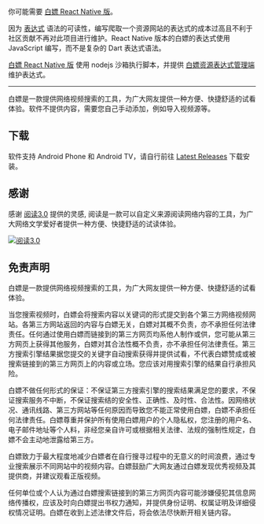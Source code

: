 你可能需要 [白嫖 React Native 版](https://github.com/Humble-Xiang/white-piao)。

因为 [表达式](https://github.com/Humble-Xiang/expressions) 语法的可读性，编写爬取一个资源网站的表达式的成本过高且不利于社区贡献不再对此项目进行维护。React Native 版本的白嫖的表达式使用 JavaScript 编写，而不是复杂的 Dart 表达式语法。

[白嫖 React Native 版](https://github.com/Humble-Xiang/white-piao) 使用 nodejs 沙箱执行脚本，并提供 [白嫖资源表达式管理端](https://white-piao.humblex.top/) 维护表达式。

---

白嫖是一款提供网络视频搜索的工具，为广大网友提供一种方便、快捷舒适的试看体验。软件不提供内容，需要您自己手动添加，例如导入视频源等。

## 下载

软件支持 Android Phone 和 Android TV，请自行前往 [Latest Releases](https://github.com/Humble-Xiang/white_piao/releases/latest) 下载安装。

## 感谢

感谢 [阅读3.0](https://github.com/gedoor/legado) 提供的灵感, 阅读是一款可以自定义来源阅读网络内容的工具，为广大网络文学爱好者提供一种方便、快捷舒适的试读体验。

[![阅读3.0](https://website-card-embed-demo.humblex.top/api/screenshot?url=https://github.com/gedoor/legado)](https://github.com/gedoor/legado)

## 免责声明

白嫖是一款提供网络视频搜索的工具，为广大网友提供一种方便、快捷舒适的试看体验。

当您搜索视频时，白嫖会将搜索内容以关键词的形式提交到各个第三方网络视频网站。各第三方网站返回的内容与白嫖无关，白嫖对其概不负责，亦不承担任何法律责任。任何通过使用白嫖而链接到的第三方网页均系他人制作或供，您可能从第三方网页上获得其他服务，白嫖对其合法性概不负责，亦不承担任何法律责任。第三方搜索引擎结果据您提交的关键字自动搜索获得并提供试看，不代表白嫖赞成或被搜索链接到的第三方网页上的内容或立场。您应该对用搜索引擎的结果自行承担风险。

白嫖不做任何形式的保证：不保证第三方搜索引擎的搜索结果满足您的要求，不保证搜索服务不中断，不保证搜索结的安全性、正确性、及时性、合法性。因网络状况、通讯线路、第三方网站等任何原因而导致您不能正常使用白嫖，白嫖不承担任何法律责任。白嫖尊重并保护所有使用白嫖用户的个人隐私权，您注册的用户名、电子邮件地址等个人料，非经您亲自许可或根据相关法律、法规的强制性规定，白嫖不会主动地泄露给第三方。

白嫖致力于最大程度地减少白嫖者在自行搜寻过程中的无意义的时间浪费，通过专业搜索展示不同网站中的视频内容。白嫖鼓励广大网友通过白嫖发现优秀视频及其提供商，并建议观看正版视频。

任何单位或个人认为通过白嫖搜索链接到的第三方网页内容可能涉嫌侵犯其信息网络传播权，应该及时向白嫖提出书权力通知，并提供身份证明、权属证明及详细侵权情况证明。白嫖在收到上述法律文件后，将会依法尽快断开相关链内容。